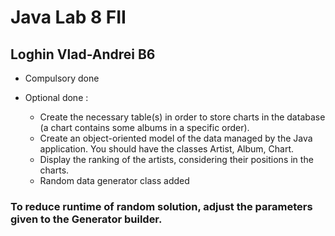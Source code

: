 # Java Lab 8 FII

## Loghin Vlad-Andrei B6

* Compulsory done

* Optional done : 
  * Create the necessary table(s) in order to store charts in the database (a chart contains some albums in a specific order).
  * Create an object-oriented model of the data managed by the Java application. You should have the classes Artist, Album, Chart.
  * Display the ranking of the artists, considering their positions in the charts.
  * Random data generator class added
  
### To reduce runtime of random solution, adjust the parameters given to the Generator builder.